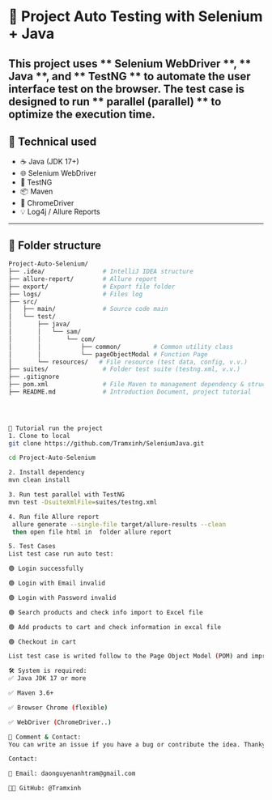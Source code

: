 # 🚗 Project Auto Testing with Selenium + Java

This project uses ** Selenium WebDriver **, ** Java **, and ** TestNG ** to automate the user interface test on
the browser. The test case is designed to run ** parallel (parallel) ** to optimize the execution time.
---

## 🔧 Technical used

- ☕ Java (JDK 17+)
- 🌐 Selenium WebDriver
- 🧪 TestNG
- 📦 Maven
- 🧩 ChromeDriver
- 💡 Log4j / Allure Reports

---

## 📁 Folder structure

```bash
Project-Auto-Selenium/
├── .idea/                # IntelliJ IDEA structure
├── allure-report/        # Allure report
├── export/               # Export file folder
├── logs/                 # Files log
├── src/
│   ├── main/             # Source code main
│   └── test/
│       ├── java/
│       │   └── sam/
│       │       └── com/
│       │           ├── common/         # Common utility class
│       │           └── pageObjectModal # Function Page
│       └── resources/   # File resource (test data, config, v.v.)
├── suites/               # Folder test suite (testng.xml, v.v.) 
├── .gitignore            
├── pom.xml               # File Maven to management dependency & structure
├── README.md             # Introduction Document, project tutorial 
           



🚀 Tutorial run the project
1. Clone to local
git clone https://github.com/Tramxinh/SeleniumJava.git

cd Project-Auto-Selenium

2. Install dependency
mvn clean install

3. Run test parallel with TestNG
mvn test -DsuiteXmlFile=suites/testng.xml

4. Run file Allure report
 allure generate --single-file target/allure-results --clean        
 then open file html in  folder allure report

5. Test Cases
List test case run auto test:

🟢 Login successfully

🟢 Login with Email invalid

🟢 Login with Password invalid

🟢 Search products and check info import to Excel file

🟢 Add products to cart and check information in excal file

🟢 Checkout in cart

List test case is writed follow to the Page Object Model (POM) and improvement to run parallel.

🛠 System is required:
✅ Java JDK 17 or more

✅ Maven 3.6+

✅ Browser Chrome (flexible)

✅ WebDriver (ChromeDriver..)

🤝 Comment & Contact:
You can write an issue if you have a bug or contribute the idea. Thankyou!

Contact:

📧 Email: daonguyenanhtram@gmail.com

🧑‍💻 GitHub: @Tramxinh

